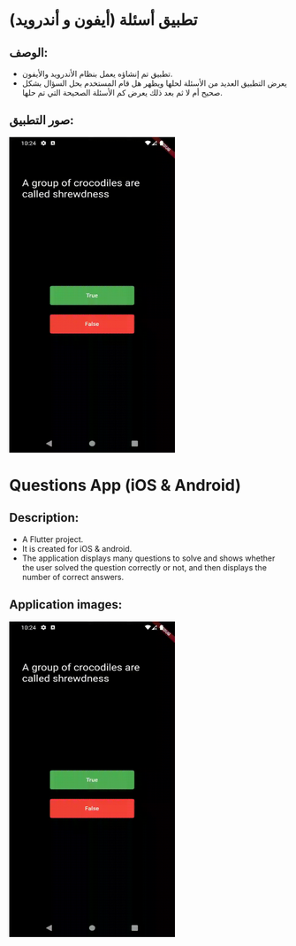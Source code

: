 # تطبيق أسئلة (أيفون و أندرويد)

## الوصف:

- تطبيق تم إنشاؤه يعمل بنظام الأندرويد والأيفون.
- يعرض التطبيق العديد من الأسئلة لحلها ويظهر هل قام المستخدم بحل السؤال بشكل صحيح أم لا ثم بعد ذلك يعرض كم الأسئلة الصحيحة التي تم حلها.

## صور التطبيق:

<img src="q.gif" width="300" height="570">

# Questions App (iOS & Android)

## Description:

- A Flutter project.
- It is created for iOS & android.
- The application displays many questions to solve and shows whether the user solved the question correctly or not, and then displays the number of correct answers.

## Application images:

<img src="q.gif" width="300" height="570">
